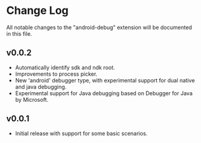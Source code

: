 # Change Log

All notable changes to the "android-debug" extension will be documented in this file.

## v0.0.2
- Automatically identify sdk and ndk root.
- Improvements to process picker.
- New 'android' debugger type, with experimental support for dual native and java debugging.
- Experimental support for Java debugging based on Debugger for Java by Microsoft.

## v0.0.1
- Initial release with support for some basic scenarios.
